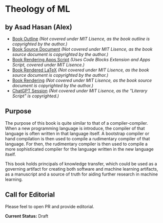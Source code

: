 # Theology of ML
## by Asad Hasan (Alex) 

* [Book Outline](https://docs.google.com/document/d/1ZApaPQAbKkqyfl8uKLJCr8QT72QQnsnDwx1DAqf6Yzw) *(Not covered under MIT Lisence, as the book outline is copyrighted by the author.)*
* [Book Source Document](https://docs.google.com/document/d/1KzkR78pXx59w8F50gJXtNxh4NtCUZo4IkyJAC8O7sXw) *(Not covered under MIT Lisence, as the book source document is copyrighted by the author.)*
* [Book Rendering Apps Script](DocToLatex.gs) *(Uses Code Blocks Extension and Apps Script, covered under MIT Lisence.)*
* [Book Rendered LaTeX](TheologyOfML.tex) *(Not covered under MIT Lisence, as the book source document is copyrighted by the author.)*
* [Book Rendering](Theology_of_ML.pdf) *(Not covered under MIT Lisence, as the book source document is copyrighted by the author.)*
* [ChatGPT Session](https://chat.openai.com/share/2435693b-f389-4f0e-b70e-2b5d15cdcc71) *(Not covered under MIT Lisence, as the "Literary Script" is copyrighted.)*

## Purpose

The purpose of this book is quite similar to that of a compiler-compiler. When a new programming language is 
introduce, the compiler of that language is often written in that language itself. A bootstrap compiler or hand 
compilation is then used to compile a rudimentary compiler of that language. For then, the rudimentary compiler is then 
used to compile a more sophisticated compiler for the language written in the new language itself.

This book holds principals of knowledge transfer, which could be used as a governing artifact for creating both 
software and machine learning artifacts, as a manuscript and a source of truth for aiding further research in machine 
learning.

## Call for Editorial

Please feel to open PR and provide editorial.

**Current Status:** Draft
